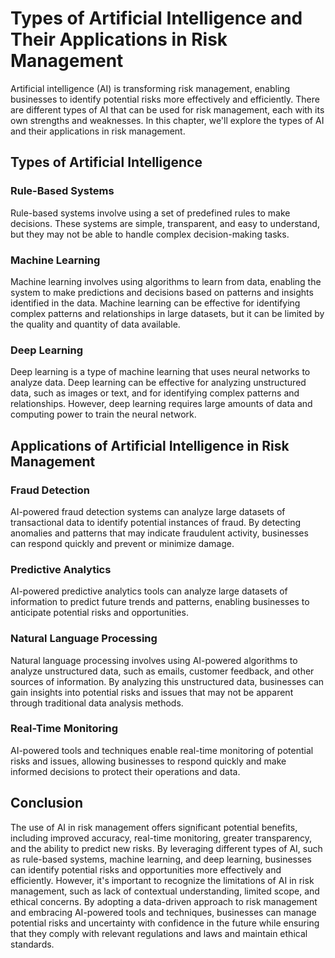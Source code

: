 Types of Artificial Intelligence and Their Applications in Risk Management
===============================================================================================================================

Artificial intelligence (AI) is transforming risk management, enabling businesses to identify potential risks more effectively and efficiently. There are different types of AI that can be used for risk management, each with its own strengths and weaknesses. In this chapter, we'll explore the types of AI and their applications in risk management.

Types of Artificial Intelligence
--------------------------------

### Rule-Based Systems

Rule-based systems involve using a set of predefined rules to make decisions. These systems are simple, transparent, and easy to understand, but they may not be able to handle complex decision-making tasks.

### Machine Learning

Machine learning involves using algorithms to learn from data, enabling the system to make predictions and decisions based on patterns and insights identified in the data. Machine learning can be effective for identifying complex patterns and relationships in large datasets, but it can be limited by the quality and quantity of data available.

### Deep Learning

Deep learning is a type of machine learning that uses neural networks to analyze data. Deep learning can be effective for analyzing unstructured data, such as images or text, and for identifying complex patterns and relationships. However, deep learning requires large amounts of data and computing power to train the neural network.

Applications of Artificial Intelligence in Risk Management
----------------------------------------------------------

### Fraud Detection

AI-powered fraud detection systems can analyze large datasets of transactional data to identify potential instances of fraud. By detecting anomalies and patterns that may indicate fraudulent activity, businesses can respond quickly and prevent or minimize damage.

### Predictive Analytics

AI-powered predictive analytics tools can analyze large datasets of information to predict future trends and patterns, enabling businesses to anticipate potential risks and opportunities.

### Natural Language Processing

Natural language processing involves using AI-powered algorithms to analyze unstructured data, such as emails, customer feedback, and other sources of information. By analyzing this unstructured data, businesses can gain insights into potential risks and issues that may not be apparent through traditional data analysis methods.

### Real-Time Monitoring

AI-powered tools and techniques enable real-time monitoring of potential risks and issues, allowing businesses to respond quickly and make informed decisions to protect their operations and data.

Conclusion
----------

The use of AI in risk management offers significant potential benefits, including improved accuracy, real-time monitoring, greater transparency, and the ability to predict new risks. By leveraging different types of AI, such as rule-based systems, machine learning, and deep learning, businesses can identify potential risks and opportunities more effectively and efficiently. However, it's important to recognize the limitations of AI in risk management, such as lack of contextual understanding, limited scope, and ethical concerns. By adopting a data-driven approach to risk management and embracing AI-powered tools and techniques, businesses can manage potential risks and uncertainty with confidence in the future while ensuring that they comply with relevant regulations and laws and maintain ethical standards.
